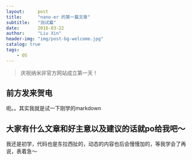 ```yaml
---
layout:     post
title:      "nano-er 的第一篇文章"
subtitle:   "测试篇"
date:       2016-03-22 
author:     "Liu Xin"
header-img: "img/post-bg-welcome.jpg"
catalog: true
tags:
    - OS 
---
```


> 庆祝纳米非官方网站成立第一天！


## 前方发来贺电 

呃。。其实我就是试一下刚学的markdown

## 大家有什么文章和好主意以及建议的话就po给我吧～

我还是初学，代码也是东拉西扯的，动态的内容也后会慢慢加的，等我学会了再说，表着急～




